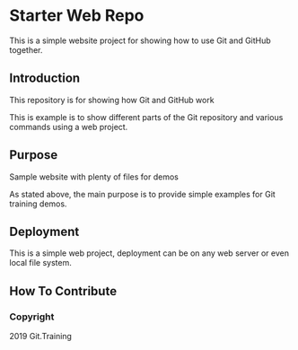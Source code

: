 # Starter Web Repo

This is a simple website project for showing how to use Git and GitHub together.

## Introduction
This repository is for showing how Git and GitHub work

This is example is to show different parts of the Git repository and various commands using 
a web project.

## Purpose
Sample website with plenty of files for demos

As stated above, the main purpose is to provide simple examples for Git training demos.

## Deployment

This is a simple web project, deployment can be on any web server or even local file system.

## How To Contribute

### Copyright

2019 Git.Training